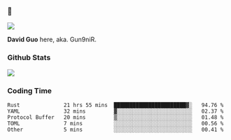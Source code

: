 ### 👋

![](https://komarev.com/ghpvc/?username=Gun9niR&label=Total+Views)

**David Guo** here, aka. Gun9niR.

### Github Stats

<img src="https://github-readme-stats.vercel.app/api?username=Gun9niR&count_private=true&show_icons=true&theme=vue-dark&hide_title=true">

### Coding Time

<!--START_SECTION:waka-->

```text
Rust              21 hrs 55 mins  ███████████████████████▓░   94.76 %
YAML              32 mins         ▓░░░░░░░░░░░░░░░░░░░░░░░░   02.37 %
Protocol Buffer   20 mins         ▒░░░░░░░░░░░░░░░░░░░░░░░░   01.48 %
TOML              7 mins          ░░░░░░░░░░░░░░░░░░░░░░░░░   00.56 %
Other             5 mins          ░░░░░░░░░░░░░░░░░░░░░░░░░   00.41 %
```

<!--END_SECTION:waka-->
